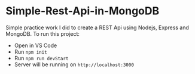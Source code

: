 # Simple-Rest-Api-in-MongoDB

Simple practice work I did to create a REST Api using Nodejs, Express and MongoDB. 
To run this project:

- Open in VS Code 
- Run `npm init` 
- Run `npm run devStart`
- Server will be running on `http://localhost:3000`